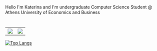 #
Hello I'm Katerina and I'm undergraduate Computer Science Student @ Athens University of Economics and Business

#
<table style="text-align:center;">
  <tr>
    <th> <a href="https://www.linkedin.com/in/katerina-arfani-4267402b8/"><img src="https://img.shields.io/badge/LinkedIn-0077B5?style=for-the-badge&logo=linkedin&logoColor=white" /></a>
    </th>
    <th><a href = "https://open.spotify.com/user/katerina.arf?si=a6932377ef1144b8"><img src="https://img.shields.io/badge/Spotify-1ED760?&style=for-the-badge&logo=spotify&logoColor=white" /></a>
    </th>
  </tr>
</table>

[![Top Langs](https://github-readme-stats.vercel.app/api/top-langs/?username=anuraghazra&layout=donut-vertical)](https://github.com/anuraghazra/github-readme-stats)




